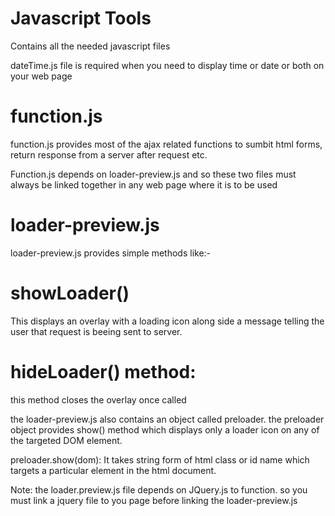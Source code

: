 # Javascript Tools
Contains all the needed javascript files

dateTime.js file is required when you need to display time or date or both on your web page

# function.js
function.js provides most of the ajax related functions to sumbit html forms, return response from a server after request etc.

Function.js depends on  loader-preview.js and so these two files must always be linked together in any web page where it is to be used

# loader-preview.js
loader-preview.js provides simple methods like:- 
# showLoader()
This displays an overlay with a loading icon along side a message telling the user that request is beeing sent to server.
# hideLoader() method:
this method closes the overlay once called

the loader-preview.js also contains an object called preloader. the preloader object provides show() method which displays only a loader icon on any of the targeted DOM element.

preloader.show(dom): It takes string form of html class or id name which targets a particular element in the html document.

Note: the loader.preview.js file depends on JQuery.js to function. so you must link a jquery file to you page before linking the loader-preview.js
